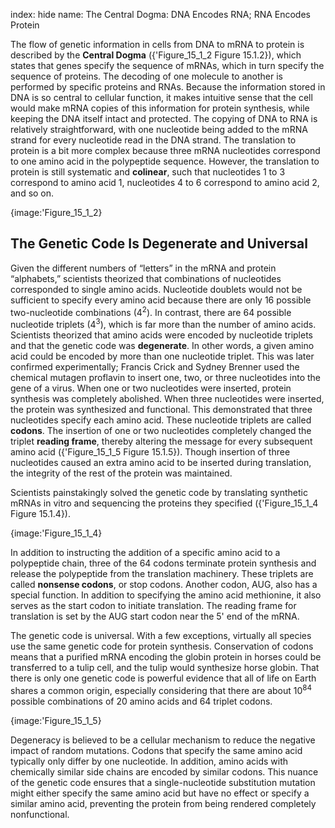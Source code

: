 index: hide
name: The Central Dogma: DNA Encodes RNA; RNA Encodes Protein

The flow of genetic information in cells from DNA to mRNA to protein is described by the  **Central Dogma** ({'Figure_15_1_2 Figure 15.1.2}), which states that genes specify the sequence of mRNAs, which in turn specify the sequence of proteins. The decoding of one molecule to another is performed by specific proteins and RNAs. Because the information stored in DNA is so central to cellular function, it makes intuitive sense that the cell would make mRNA copies of this information for protein synthesis, while keeping the DNA itself intact and protected. The copying of DNA to RNA is relatively straightforward, with one nucleotide being added to the mRNA strand for every nucleotide read in the DNA strand. The translation to protein is a bit more complex because three mRNA nucleotides correspond to one amino acid in the polypeptide sequence. However, the translation to protein is still systematic and  **colinear**, such that nucleotides 1 to 3 correspond to amino acid 1, nucleotides 4 to 6 correspond to amino acid 2, and so on.


{image:'Figure_15_1_2}
        

## The Genetic Code Is Degenerate and Universal

Given the different numbers of “letters” in the mRNA and protein “alphabets,” scientists theorized that combinations of nucleotides corresponded to single amino acids. Nucleotide doublets would not be sufficient to specify every amino acid because there are only 16 possible two-nucleotide combinations (4<sup>2</sup>). In contrast, there are 64 possible nucleotide triplets (4<sup>3</sup>), which is far more than the number of amino acids. Scientists theorized that amino acids were encoded by nucleotide triplets and that the genetic code was  **degenerate**. In other words, a given amino acid could be encoded by more than one nucleotide triplet. This was later confirmed experimentally; Francis Crick and Sydney Brenner used the chemical mutagen proflavin to insert one, two, or three nucleotides into the gene of a virus. When one or two nucleotides were inserted, protein synthesis was completely abolished. When three nucleotides were inserted, the protein was synthesized and functional. This demonstrated that three nucleotides specify each amino acid. These nucleotide triplets are called  **codons**. The insertion of one or two nucleotides completely changed the triplet  **reading frame**, thereby altering the message for every subsequent amino acid ({'Figure_15_1_5 Figure 15.1.5}). Though insertion of three nucleotides caused an extra amino acid to be inserted during translation, the integrity of the rest of the protein was maintained.

Scientists painstakingly solved the genetic code by translating synthetic mRNAs in vitro and sequencing the proteins they specified ({'Figure_15_1_4 Figure 15.1.4}).


{image:'Figure_15_1_4}
        

In addition to instructing the addition of a specific amino acid to a polypeptide chain, three of the 64 codons terminate protein synthesis and release the polypeptide from the translation machinery. These triplets are called  **nonsense codons**, or stop codons. Another codon, AUG, also has a special function. In addition to specifying the amino acid methionine, it also serves as the start codon to initiate translation. The reading frame for translation is set by the AUG start codon near the 5' end of the mRNA.

The genetic code is universal. With a few exceptions, virtually all species use the same genetic code for protein synthesis. Conservation of codons means that a purified mRNA encoding the globin protein in horses could be transferred to a tulip cell, and the tulip would synthesize horse globin. That there is only one genetic code is powerful evidence that all of life on Earth shares a common origin, especially considering that there are about 10<sup>84</sup> possible combinations of 20 amino acids and 64 triplet codons.


{image:'Figure_15_1_5}
        

Degeneracy is believed to be a cellular mechanism to reduce the negative impact of random mutations. Codons that specify the same amino acid typically only differ by one nucleotide. In addition, amino acids with chemically similar side chains are encoded by similar codons. This nuance of the genetic code ensures that a single-nucleotide substitution mutation might either specify the same amino acid but have no effect or specify a similar amino acid, preventing the protein from being rendered completely nonfunctional.
